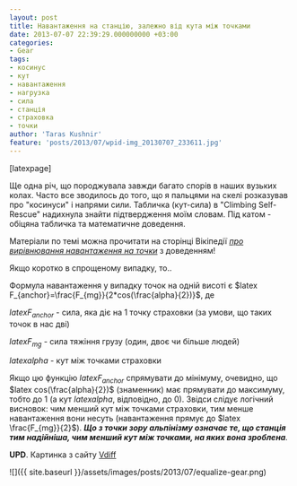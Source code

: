 ```yaml
---
layout: post
title: Навантаження на станцію, залежно від кута між точками
date: 2013-07-07 22:39:29.000000000 +03:00
categories:
- Gear
tags:
- косинус
- кут
- навантаження
- нагрузка
- сила
- станція
- страховка
- точки
author: 'Taras Kushnir'
feature: 'posts/2013/07/wpid-img_20130707_233611.jpg'
---
```


[latexpage]

Ще одна річ, що породжувала завжди багато спорів в наших вузьких колах. Часто все зводилось до того, що я пальцями на скелі розказував про "косинуси" і напрями сили. Табличка (кут-сила) в "Climbing Self-Rescue" надихнула знайти підтвердження моїм словам. Під катом - обіцяна табличка та математичне доведення.

<!--more-->

Матеріали по темі можна прочитати на сторінці Вікіпедії <a title="Equalization" href="http://en.wikipedia.org/wiki/Equalization_%28proof%29" target="_blank"><em>про вирівнювання навантаження на точки</em></a> з доведенням!

Якщо коротко в спрощеному випадку, то..

Формула навантаження у випадку точок на одній висоті є $latex F_{anchor}=\frac{F_{mg}}{2*cos(\frac{alpha}{2})}$, де

$latex F_{anchor}$ - сила, яка діє на 1 точку страховки (за умови, що таких точок в нас дві)

$latex F_{mg}$ - сила тяжіння грузу (один, двоє чи більше людей)

$latex alpha$ - кут між точками страховки

Якщо цю функцію $latex F_{anchor}$ спрямувати до мінімуму, очевидно, що $latex cos(\frac{alpha}{2})$ (знаменник) має прямувати до максимуму, тобто до 1 (а кут $latex alpha$, відповідно, до 0). Звідси слідує логічний висновок: чим менший кут між точками страховки, тим менше навантаження вони несуть (навантаження прямує до $latex \frac{F_{mg}}{2}$). <em><strong>Що з точки зору альпінізму означає те, що станція тим надійніша, чим менший кут між точками, на яких вона зроблена</strong>.</em>

<strong>UPD</strong>. Картинка з сайту [Vdiff](http://www.vdiff.co.uk/)

![]({{ site.baseurl }}/assets/images/posts/2013/07/equalize-gear.png)

